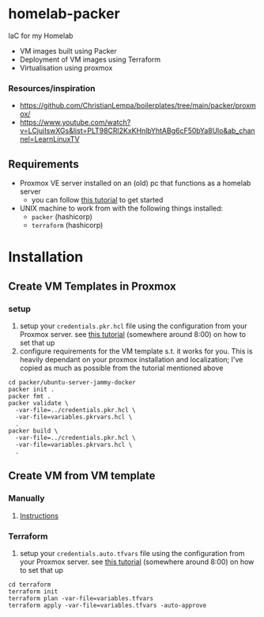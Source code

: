 # homelab-packer
IaC for my Homelab 
- VM images built using Packer
- Deployment of VM images using Terraform
- Virtualisation using proxmox


### Resources/inspiration
- https://github.com/ChristianLempa/boilerplates/tree/main/packer/proxmox/
- https://www.youtube.com/watch?v=LCjuiIswXGs&list=PLT98CRl2KxKHnlbYhtABg6cF50bYa8Ulo&ab_channel=LearnLinuxTV

## Requirements
- Proxmox VE server installed on an (old) pc that functions as a homelab server
  - you can follow [this tutorial](https://www.youtube.com/watch?v=u8E3-Zy9NvI&list=PLT98CRl2KxKHnlbYhtABg6cF50bYa8Ulo&index=2&ab_channel=LearnLinuxTV) to get started
- UNIX machine to work from with the following things installed:
  - `packer` (hashicorp)
  - `terraform` (hashicorp)

# Installation

## Create VM Templates in Proxmox
### setup
1. setup your `credentials.pkr.hcl` file using the configuration from your Proxmox server. see [this tutorial](https://www.youtube.com/watch?v=1nf3WOEFq1Y&t=1008s&ab_channel=ChristianLempa) (somewhere around 8:00) on how to set that up
2. configure requirements for the VM template s.t. it works for you. This is heavily dependant on your proxmox installation and localization; I've copied as much as possible from the tutorial mentioned above  
```shell
cd packer/ubuntu-server-jammy-docker
packer init .
packer fmt .
packer validate \
  -var-file=../credentials.pkr.hcl \
  -var-file=variables.pkrvars.hcl \
  .
packer build \
  -var-file=../credentials.pkr.hcl \
  -var-file=variables.pkrvars.hcl \
  . 
```

## Create VM from VM template
### Manually
1. [Instructions](https://youtu.be/1nf3WOEFq1Y?t=1224)

### Terraform
1. setup your `credentials.auto.tfvars` file using the configuration from your Proxmox server. see [this tutorial](https://www.youtube.com/watch?v=1nf3WOEFq1Y&t=1008s&ab_channel=ChristianLempa) (somewhere around 8:00) on how to set that up

```shell
cd terraform
terraform init
terraform plan -var-file=variables.tfvars
terraform apply -var-file=variables.tfvars -auto-approve
```